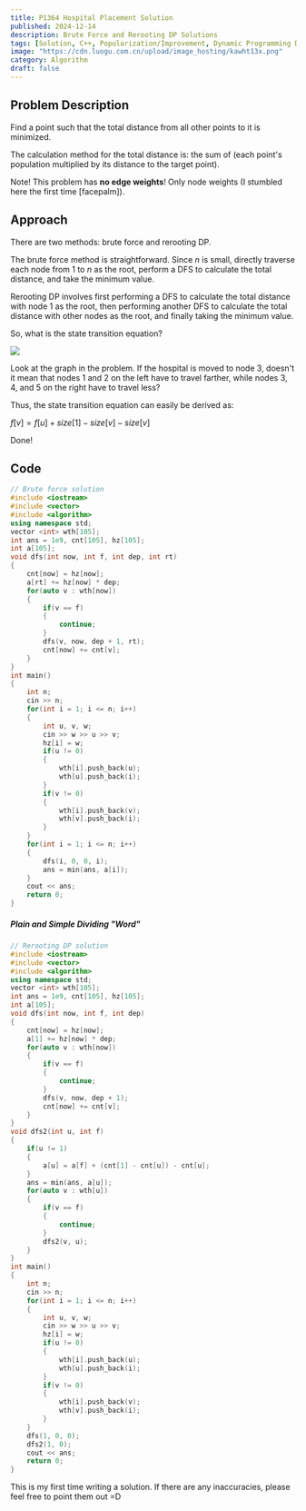 ```yaml
---
title: P1364 Hospital Placement Solution
published: 2024-12-14
description: Brute Force and Rerooting DP Solutions
tags: [Solution, C++, Popularization/Improvement, Dynamic Programming DP, Tree Data Structures, Breadth-First Search BFS, Shortest Path, Tree Centroid]
image: "https://cdn.luogu.com.cn/upload/image_hosting/kawht13x.png"
category: Algorithm
draft: false
---
```


## Problem Description
Find a point such that the total distance from all other points to it is minimized.

The calculation method for the total distance is: the sum of (each point's population multiplied by its distance to the target point).

Note! This problem has **no edge weights**! Only node weights (I stumbled here the first time [facepalm]).

## Approach

There are two methods: brute force and rerooting DP.

The brute force method is straightforward. Since $n$ is small, directly traverse each node from $1$ to $n$ as the root, perform a DFS to calculate the total distance, and take the minimum value.

Rerooting DP involves first performing a DFS to calculate the total distance with node $1$ as the root, then performing another DFS to calculate the total distance with other nodes as the root, and finally taking the minimum value.

So, what is the state transition equation?

![](https://cdn.luogu.com.cn/upload/image_hosting/kawht13x.png)

Look at the graph in the problem. If the hospital is moved to node $3$, doesn't it mean that nodes $1$ and $2$ on the left have to travel farther, while nodes $3$, $4$, and $5$ on the right have to travel less?

Thus, the state transition equation can easily be derived as:

$f[v] = f[u] + size[1] - size[v] - size[v]$

Done!

## Code

```cpp
// Brute force solution
#include <iostream>
#include <vector>
#include <algorithm>
using namespace std;
vector <int> wth[105];
int ans = 1e9, cnt[105], hz[105];
int a[105];
void dfs(int now, int f, int dep, int rt)
{
    cnt[now] = hz[now];
    a[rt] += hz[now] * dep;
    for(auto v : wth[now])
    {
        if(v == f)
        {
            continue;
        }
        dfs(v, now, dep + 1, rt);
        cnt[now] += cnt[v];
    }
}
int main()
{
    int n;
    cin >> n;
    for(int i = 1; i <= n; i++)
    {
        int u, v, w;
        cin >> w >> u >> v;
        hz[i] = w;
        if(u != 0)
        {
            wth[i].push_back(u);
            wth[u].push_back(i);
        }
        if(v != 0)
        {
            wth[i].push_back(v);
            wth[v].push_back(i);
        }
    }
    for(int i = 1; i <= n; i++)
    {
        dfs(i, 0, 0, i);
        ans = min(ans, a[i]);
    }
    cout << ans;
    return 0;
}
```

##### Plain and Simple Dividing "Word"

```cpp
// Rerooting DP solution
#include <iostream>
#include <vector>
#include <algorithm>
using namespace std;
vector <int> wth[105];
int ans = 1e9, cnt[105], hz[105];
int a[105];
void dfs(int now, int f, int dep)
{
    cnt[now] = hz[now];
    a[1] += hz[now] * dep;
    for(auto v : wth[now])
    {
        if(v == f)
        {
            continue;
        }
        dfs(v, now, dep + 1);
        cnt[now] += cnt[v];
    }
}
void dfs2(int u, int f)
{
    if(u != 1)
    {
        a[u] = a[f] + (cnt[1] - cnt[u]) - cnt[u];
    }
    ans = min(ans, a[u]);
    for(auto v : wth[u])
    {
        if(v == f)
        {
            continue;
        }
        dfs2(v, u);
    }
}
int main()
{
    int n;
    cin >> n;
    for(int i = 1; i <= n; i++)
    {
        int u, v, w;
        cin >> w >> u >> v;
        hz[i] = w;
        if(u != 0)
        {
            wth[i].push_back(u);
            wth[u].push_back(i);
        }
        if(v != 0)
        {
            wth[i].push_back(v);
            wth[v].push_back(i);
        }
    }
    dfs(1, 0, 0);
    dfs2(1, 0);
    cout << ans;
    return 0;
}
```
This is my first time writing a solution. If there are any inaccuracies, please feel free to point them out =D